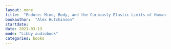 ```yaml
---
layout: none
title:  "Endure: Mind, Body, and the Curiously Elastic Limits of Human Performance"
bookauthor:  "Alex Hutchinson"
startdate:
date: 2021-03-13
mode: "Libby audiobook"
categories: books
---
```


